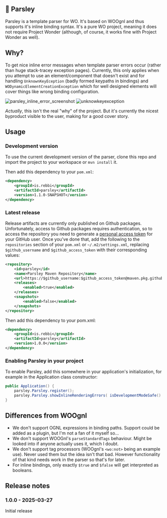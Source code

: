 ## 🌿 Parsley

Parsley is a template parser for WO. It's based on WOOgnl and thus supports it's inline binding syntax. It's a pure WO project, meaning it does not require Project Wonder (although, of course, it works fine with Project Wonder as well).

## Why?

To get nice inline error messages when template parser errors occur (rather than huge stack-tracey exception pages). Currently, this only applies when you attempt to use an element/component that doesn't exist and for handling `UnknownKeyEception` (badly formed keypaths in bindings) and `WODynamicElementCreationException` which for well designed elements will cover things like wrong binding configuration.

![parsley_inline_error_screenshot](https://github.com/user-attachments/assets/f0614844-6941-4ab0-99cb-4a4713ee9186)
![unknowkeyexception](https://github.com/user-attachments/assets/6ce9393c-4ee9-46ce-9484-0d7ba2681d7b)

_Actually_, this isn't the real "why" of the project. But it's currently the nicest byproduct visible to the user, making for a good cover story.

## Usage

### Development version

To use the current development version of the parser, clone this repo and import the project to your workspace or `mvn install` it.

Then add this dependency to your `pom.xml`:

```xml
<dependency>
	<groupId>is.rebbi</groupId>
	<artifactId>parsley</artifactId>
	<version>1.1.0-SNAPSHOT</version>
</dependency>
```

### Latest release

Release artifacts are currently only published on Github packages. Unfortunately, access to Github packages requires authentication, so to access the repository you need to generate a [personal access token](https://github.com/settings/tokens) for your GitHub user. Once you've done that, add the following to the `repositories` section of your `pom.xml` or `~/.m2/settings.xml`, replacing `$github_username` and `$github_access_token` with their corresponding values:

```xml
<repository>
	<id>parsley</id>
	<name>Parsley Maven Repository</name>
	<url>https://$github_username:$github_access_token@maven.pkg.github.com/undur/Parsley</url>
	<releases>
		<enabled>true</enabled>
	</releases>
	<snapshots>
		<enabled>false</enabled>
	</snapshots>
</repository>
```

Then add this dependency to your pom.xml:

```xml
<dependency>
	<groupId>is.rebbi</groupId>
	<artifactId>parsley</artifactId>
	<version>1.0.0</version>
</dependency>
```

### Enabling Parsley in your project

To enable Parsley, add this somewhere in your application's initialization, for example in the Application class constructor:

```java
public Application() {
	parsley.Parsley.register();
	parsley.Parsley.showInlineRenderingErrors( isDevelopmentModeSafe() ); // For enabling inline error reporting in dev mode
}
```

## Differences from WOOgnl

* We don't support OGNL expressions in binding paths. Support could be added as a plugin, but I'm not a fan of it myself so...
* We don't support WOOGnl's `parseStandardTags` behaviour. Might be looked into if anyone actually uses it, which I doubt.
* We don't support tag processors (WOOgnl's `<wo:not>` being an example use). Never used them but the idea isn't that bad. However functionality of that kind needs work in the parser so that's for later.
* For inline bindings, only exactly `$true` and `$false` will get interpreted as booleans.

## Release notes

### 1.0.0 - 2025-03-27

Initial release